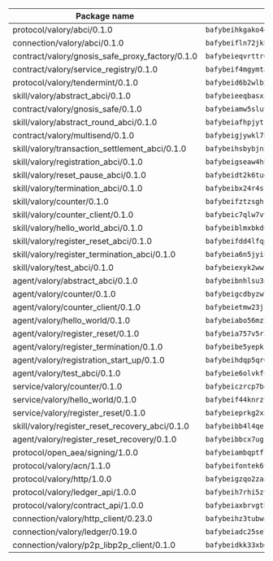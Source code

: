 | Package name                                                  | Package hash                                                  |
| ------------------------------------------------------------- | ------------------------------------------------------------- |
| protocol/valory/abci/0.1.0                                    | `bafybeihkgako44fzgurcv4hgbems4ptdtosae4lopnnr75eczb6kx3x2lm` |
| connection/valory/abci/0.1.0                                  | `bafybeifln72jkbha5xtkafjj4swrwrktck4ziwk6j7plmzecskhlyamgu4` |
| contract/valory/gnosis_safe_proxy_factory/0.1.0               | `bafybeieqvrttr6fiidrzab5t2toyewixqg7oayvdo64sidi33ouro5ixdu` |
| contract/valory/service_registry/0.1.0                        | `bafybeif4mgymtachjdhyzemxp7oj2i7itusjvrsxw7cheuvhtypizutu5e` |
| protocol/valory/tendermint/0.1.0                              | `bafybeid6b2wlb24g6d3godmqms44qvnpkhlvb27icotuobvnscmdmlhaha` |
| skill/valory/abstract_abci/0.1.0                              | `bafybeieeqbasxxghxaj7xffnto7ybegom2kl4y544cskysowmjcjd3szhe` |
| contract/valory/gnosis_safe/0.1.0                             | `bafybeiamw5sluyueflxsvzukmayctl3ijc76fx5twstwnc7ons6lw2goa4` |
| skill/valory/abstract_round_abci/0.1.0                        | `bafybeiafhpjytftj4j3jge2wppq62fkyi53kyeuu625w7wrufwccoyijr4` |
| contract/valory/multisend/0.1.0                               | `bafybeigjywkl7hydjsrkogob3xebj2ifhqwmfhhxoeyrndzhhxi5u6amey` |
| skill/valory/transaction_settlement_abci/0.1.0                | `bafybeihsbybjn2jzxbea6yy5l445mglqbtrl4mr3y35hxvjouypkfsxogy` |
| skill/valory/registration_abci/0.1.0                          | `bafybeigseaw4hbmdxz5yjhbxjt2z4g2b35uyr2c3g76g4paftcbgp7sna4` |
| skill/valory/reset_pause_abci/0.1.0                           | `bafybeidt2k6tuq2vgshwoe7ynp7k2pmyghna4vbmf5qho4ur5bzxcgciri` |
| skill/valory/termination_abci/0.1.0                           | `bafybeibx24r4sjib6blvcqaajetwuniugk3op6mm42zy2hfxar6qnj6oai` |
| skill/valory/counter/0.1.0                                    | `bafybeifztzsghrjs5ftg2rm5bokophqmyy66t5fahxyajqdshpv3gjqepm` |
| skill/valory/counter_client/0.1.0                             | `bafybeic7qlw7vyovllmu35rb3cag4afduemo6ulr7sfkxtwtrjhlb2a5cq` |
| skill/valory/hello_world_abci/0.1.0                           | `bafybeiblmxbkduau7iijr56yxycndef2jmohflgidqhedwcfb2n7oighri` |
| skill/valory/register_reset_abci/0.1.0                        | `bafybeifdd4lfqp7zjwnff2x3lkgb63r5wy6glmaglzmkqomuydz2ssquae` |
| skill/valory/register_termination_abci/0.1.0                  | `bafybeia6n5jyiucynhvl5amfwuhmh7xuplxyq63uzdvdqsdsvvxu5bt6bq` |
| skill/valory/test_abci/0.1.0                                  | `bafybeiexyk2wwixtuh2ct6rg47kb7zqdjvxaevrzyah56jsih4n7zrzbj4` |
| agent/valory/abstract_abci/0.1.0                              | `bafybeibnhlsu3nwoqldjdcx6ne2ulhmyffecsehmf2jz5dlqew2rhuipoi` |
| agent/valory/counter/0.1.0                                    | `bafybeigcdbyzw7yyzuulhy2zpiarhd3itrkv2moticktuswinvyx5qx2sy` |
| agent/valory/counter_client/0.1.0                             | `bafybeietmw23jsfhwehuuzomutpxkydylfr7cynmpqrzcxmae2r62lst6e` |
| agent/valory/hello_world/0.1.0                                | `bafybeiabo56mz2uteti33ey4watzkcguy6zpn4iye73awley4ybqlqr4lq` |
| agent/valory/register_reset/0.1.0                             | `bafybeia757v5r3vhxnjgizjlrmnov67arxkgowehlbyvvecxehav6w2t5i` |
| agent/valory/register_termination/0.1.0                       | `bafybeibe5yepki54slhpiavk7p3hu6g7o7fqa2peieuqancekb7tiiev6i` |
| agent/valory/registration_start_up/0.1.0                      | `bafybeihdqp5qr6selsvb7juycaiz4p3i6fcv4o3o7ecgm4fieceffohxc4` |
| agent/valory/test_abci/0.1.0                                  | `bafybeie6olvkfuczuha6zqzsad3mhojgrvbhsv52czed4je2e3yuvtfyru` |
| service/valory/counter/0.1.0                                  | `bafybeiczrcp7b42qamwydblmk6yvfyit2xug5io6aqr6gaobijcey3myxu` |
| service/valory/hello_world/0.1.0                              | `bafybeif44knrzyeymvlg3p35wz32djbf7kbldne5wy7pujk6ab2kyv67ae` |
| service/valory/register_reset/0.1.0                           | `bafybeieprkg2x5iv3r3zvaymjgjyobr74jvdmaxwirssnspo6tifqsmc5u` |
| skill/valory/register_reset_recovery_abci/0.1.0               | `bafybeibb4l4qekl4lx47zidqpddwdz6tsvpecv2myngaxp4j5edo6xlstm` |
| agent/valory/register_reset_recovery/0.1.0                    | `bafybeibbcx7ugsgmvnfe7kgmnahwbgzxe23zejxujcoglpwxqnis5j2vaa` |
| protocol/open_aea/signing/1.0.0                               | `bafybeiambqptflge33eemdhis2whik67hjplfnqwieoa6wblzlaf7vuo44` |
| protocol/valory/acn/1.1.0                                     | `bafybeifontek6tvaecatoauiule3j3id6xoktpjubvuqi3h2jkzqg7zh7a` |
| protocol/valory/http/1.0.0                                    | `bafybeigzqo2zaakcjtzzsm6dh4x73v72xg6ctk6muyp5uq5ueb7y34fbxy` |
| protocol/valory/ledger_api/1.0.0                              | `bafybeih7rhi5zvfvwakx5ifgxsz2cfipeecsh7bm3gnudjxtvhrygpcftq` |
| protocol/valory/contract_api/1.0.0                            | `bafybeiaxbrvgtbdrh4lslskuxyp4awyr4whcx3nqq5yrr6vimzsxg5dy64` |
| connection/valory/http_client/0.23.0                          | `bafybeihz3tubwado7j3wlivndzzuj3c6fdsp4ra5r3nqixn3ufawzo3wii` |
| connection/valory/ledger/0.19.0                               | `bafybeiadc25se7dgnn4mufztwpzdono4xsfs45qknzdqyi3gckn6ccuv44` |
| connection/valory/p2p_libp2p_client/0.1.0                     | `bafybeidkk33xbga54szmitk6uwsi3ef56hbbdbuasltqtiyki34hgfpnxa` |
